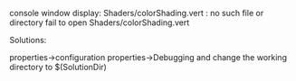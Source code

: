 console window display:
Shaders/colorShading.vert : no such file or directory
fail to open Shaders/colorShading.vert

Solutions:

properties->configuration properties->Debugging and change the working directory to $(SolutionDir)